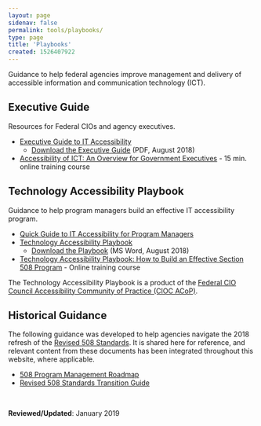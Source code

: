 ```yaml
---
layout: page
sidenav: false
permalink: tools/playbooks/
type: page
title: 'Playbooks'
created: 1526407922
---
```


Guidance to help federal agencies improve management and delivery of accessible information and communication technology (ICT).

## Executive Guide

Resources for Federal CIOs and agency executives.

  * [Executive Guide to IT Accessibility][1] 
      * [Download the Executive Guide][2] (PDF, August 2018)
  * [Accessibility of ICT: An Overview for Government Executives][3] - 15 min. online training course

## Technology Accessibility Playbook

Guidance to help program managers build an effective IT accessibility program.

  * [Quick Guide to IT Accessibility for Program Managers][4]
  * [Technology Accessibility Playbook][5] 
      * [Download the Playbook][6] (MS Word, August 2018)
  * [Technology Accessibility Playbook: How to Build an Effective Section 508 Program][7] - Online training course

The Technology Accessibility Playbook is a product of the [Federal CIO Council Accessibility Community of Practice (CIOC ACoP)][8].

## Historical Guidance

The following guidance was developed to help agencies navigate the 2018 refresh of the [Revised 508 Standards][9]. It is shared here for reference, and relevant content from these documents has been integrated throughout this website, where applicable.

  * [508 Program Management Roadmap][10]
  * [Revised 508 Standards Transition Guide][11]

&nbsp;

**Reviewed/Updated**: January 2019

 [1]: {{site.baseurl}}/tools/playbooks/exec-guide-accessibility
 [2]: https://assets.section508.gov/files/Executive%20Guide%20to%20Federal%20IT%20Accessibility.pdf#overlay-context=tools/playbooks
 [3]: https://training.section508.gov/508-training/courses/exec-overview/index.html
 [4]: {{site.baseurl}}/tools/playbooks/accessibility-playbook-quick-guide
 [5]: {{site.baseurl}}/tools/playbooks/technology-accessibility-playbook-intro
 [6]: https://assets.section508.gov/files/Technology-Accessibility-Playbook-2018-Update.docx
 [7]: https://section508.gov/508-training/courses/playbook/
 [8]: https://www.cio.gov/about/members-and-leadership/accessibility-cop/
 [9]: https://www.access-board.gov/guidelines-and-standards/communications-and-it/about-the-ict-refresh/final-rule/text-of-the-standards-and-guidelines
 [10]: {{site.baseurl}}/manage/program-roadmap
 [11]: {{site.baseurl}}/manage/laws-and-policies/quick-reference-guide